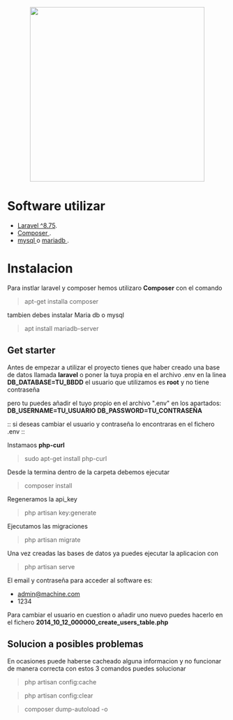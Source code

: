 <p align="center"><a href="https://laravel.com" target="_blank"><img src="https://raw.githubusercontent.com/laravel/art/master/logo-lockup/5%20SVG/2%20CMYK/1%20Full%20Color/laravel-logolockup-cmyk-red.svg" width="400"></a></p>

# Software utilizar

 - [ Laravel ^8.75](https://laravel.com/).
 - [ Composer ](https://getcomposer.org/).
 - [ mysql ](https://www.mysql.com/) o [ mariadb ](https://mariadb.org/).


# Instalacion 

Para instlar laravel y composer hemos utilizaro **Composer** con el comando

> apt-get installa composer

tambien debes instalar Maria db o mysql

>  apt install mariadb-server

## Get starter

Antes de empezar a utilizar el proyecto tienes que haber creado una base de datos llamada **laravel** o poner la tuya propia en el archivo .env en la linea **DB_DATABASE=TU_BBDD** el usuario que utilizamos es **root** y no tiene contraseña

pero tu puedes añadir el tuyo propio en el archivo ".env" en los apartados:
**DB_USERNAME=TU_USUARIO
DB_PASSWORD=TU_CONTRASEÑA**

 :: si deseas cambiar el usuario y contraseña lo encontraras en el fichero .env ::

Instamaos **php-curl** 

> sudo apt-get install php-curl

Desde la termina dentro de la carpeta debemos ejecutar 

> composer install

Regeneramos la api_key

> php artisan key:generate

Ejecutamos las migraciones

> php artisan migrate


Una vez creadas las bases de datos ya puedes ejecutar la aplicacion con

>  php artisan serve


El email y contraseña para acceder al software es:

* admin@machine.com
* 1234


Para cambiar el usuario en cuestion o añadir uno nuevo puedes hacerlo en el fichero
**2014_10_12_000000_create_users_table.php**


## Solucion a posibles problemas

En ocasiones puede haberse cacheado alguna informacion y no funcionar de manera correcta con estos 3 comandos puedes solucionar 

> php artisan config:cache

> php artisan config:clear

> composer dump-autoload -o
